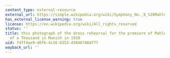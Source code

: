 ```yaml
---
content_type: external-resource
external_url: https://simple.wikipedia.org/wiki/Symphony_No._8_%28Mahler%29#/media/File:Mahler_8_Rehearsal.png
has_external_license_warning: true
license: https://en.wikipedia.org/wiki/All_rights_reserved
status: ''
title: this photograph of the dress rehearsal for the premiere of Mahler's Symphony
  of a Thousand in Munich in 1910
uid: f4ff4ae9-d6fb-4c16-8353-d3846748df77
wayback_url: ''
---
```

